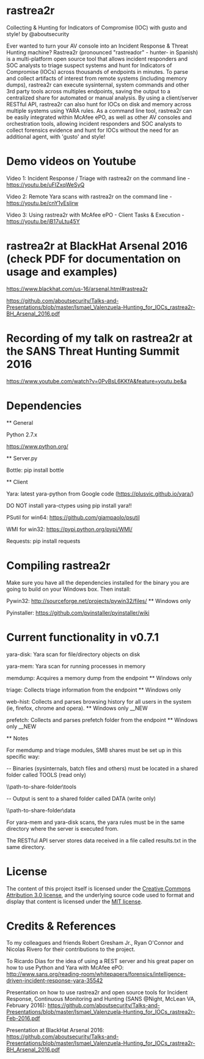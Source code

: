 # rastrea2r

Collecting & Hunting for Indicators of Compromise (IOC) with gusto and style! by @aboutsecurity

Ever wanted to turn your AV console into an Incident Response & Threat Hunting machine? Rastrea2r (pronounced "rastreador" - hunter- in Spanish) is a multi-platform open source tool that allows incident responders and SOC analysts to triage suspect systems and hunt for Indicators of Compromise (IOCs) across thousands of endpoints in minutes. To parse and collect artifacts of interest from remote systems (including memory dumps), rastrea2r can execute sysinternal, system commands and other 3rd party tools across multiples endpoints, saving the output to a centralized share for automated or manual analysis. By using a client/server RESTful API, rastrea2r can also hunt for IOCs on disk and memory across multiple systems using YARA rules. As a command line tool, rastrea2r can be easily integrated within McAfee ePO, as well as other AV consoles and orchestration tools, allowing incident responders and SOC analysts to collect forensics evidence and hunt for IOCs without the need for an additional agent, with 'gusto' and style!

# Demo videos on Youtube

Video 1: Incident Response / Triage with rastrea2r on the command line  - https://youtu.be/uFIZxqWeSyQ

Video 2: Remote Yara scans with rastrea2r on the command line - https://youtu.be/cnY1yEslirw

Video 3: Using rastrea2r with McAfee ePO - Client Tasks & Execution - https://youtu.be/jB17uLtu45Y

# rastrea2r at BlackHat Arsenal 2016 (check PDF for documentation on usage and examples)

https://www.blackhat.com/us-16/arsenal.html#rastrea2r

https://github.com/aboutsecurity/Talks-and-Presentations/blob/master/Ismael_Valenzuela-Hunting_for_IOCs_rastrea2r-BH_Arsenal_2016.pdf

# Recording of my talk on rastrea2r at the SANS Threat Hunting Summit 2016

https://www.youtube.com/watch?v=0PvBsL6KKfA&feature=youtu.be&a

# Dependencies

** General

Python 2.7.x

https://www.python.org/

** Server.py

Bottle: pip install bottle

** Client 

Yara: latest yara-python from Google code (https://plusvic.github.io/yara/)

DO NOT install yara-ctypes using pip install yara!!

PSutil for win64: https://github.com/giampaolo/psutil

WMI for win32: https://pypi.python.org/pypi/WMI/

Requests: pip install requests

# Compiling rastrea2r

Make sure you have all the dependencies installed for the binary you are going to build on your Windows box. Then install:

Pywin32: http://sourceforge.net/projects/pywin32/files/ ** Windows only

Pyinstaller: https://github.com/pyinstaller/pyinstaller/wiki

# Current functionality in v0.7.1

yara-disk: Yara scan for file/directory objects on disk

yara-mem: Yara scan for running processes in memory

memdump: Acquires a memory dump from the endpoint ** Windows only

triage: Collects triage information from the endpoint ** Windows only

web-hist: Collects and parses browsing history for all users in the system (ie, firefox, chrome and opera). ** Windows only __NEW

prefetch: Collects and parses prefetch folder from the endpoint ** Windows only __NEW 


** Notes

For memdump and triage modules, SMB shares must be set up in this specific way:

-- Binaries (sysinternals, batch files and others) must be located in a shared folder called TOOLS (read only)

\\\\path-to-share-folder\tools

-- Output is sent to a shared folder called DATA (write only)

\\\\path-to-share-folder\data

For yara-mem and yara-disk scans, the yara rules must be in the same directory where the server is executed from.

The RESTful API server stores data received in a file called results.txt in the same directory.

# License

The content of this project itself is licensed under the
[Creative Commons Attribution 3.0 license](http://creativecommons.org/licenses/by/3.0/us/deed.en_US),
and the underlying source code used to format and display that content
is licensed under the [MIT license](http://opensource.org/licenses/mit-license.php).

# Credits & References

To my colleagues and friends Robert Gresham Jr., Ryan O'Connor and Nicolas Rivero for their contributions to the project. 

To Ricardo Dias for the idea of using a REST server and his great paper on how to use Python and Yara with McAfee ePO: http://www.sans.org/reading-room/whitepapers/forensics/intelligence-driven-incident-response-yara-35542

Presentation on how to use rastrea2r and open source tools for Incident Response, Continuous Monitoring and Hunting (SANS @Night, McLean VA, February 2016): https://github.com/aboutsecurity/Talks-and-Presentations/blob/master/Ismael_Valenzuela-Hunting_for_IOCs_rastrea2r-Feb-2016.pdf

Presentation at BlackHat Arsenal 2016: https://github.com/aboutsecurity/Talks-and-Presentations/blob/master/Ismael_Valenzuela-Hunting_for_IOCs_rastrea2r-BH_Arsenal_2016.pdf














